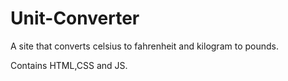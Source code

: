# Unit-Converter
A site that converts celsius to fahrenheit and kilogram to pounds.

Contains HTML,CSS and JS.
